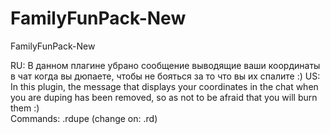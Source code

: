 # FamilyFunPack-New
FamilyFunPack-New

RU:
В данном плагине убрано сообщение выводящие ваши координаты в чат когда вы дюпаете, чтобы не бояться за то что вы их спалите :)
US:
In this plugin, the message that displays your coordinates in the chat when you are duping has been removed, so as not to be afraid that you will burn them :)  
  Commands: .rdupe (change on: .rd) 
